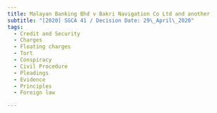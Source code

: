 ```yaml
---
title: Malayan Banking Bhd v Bakri Navigation Co Ltd and another
subtitle: "[2020] SGCA 41 / Decision Date: 29\_April\_2020"
tags:
  - Credit and Security
  - Charges
  - Floating charges
  - Tort
  - Conspiracy
  - Civil Procedure
  - Pleadings
  - Evidence
  - Principles
  - Foreign law

---
```

